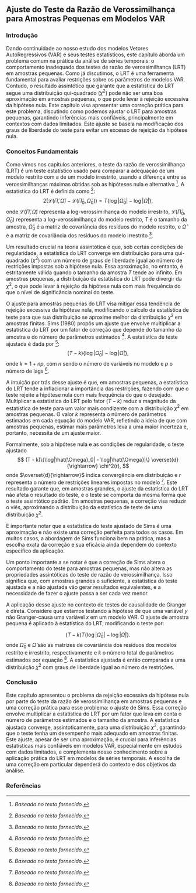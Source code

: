 ## Ajuste do Teste da Razão de Verossimilhança para Amostras Pequenas em Modelos VAR

### Introdução
Dando continuidade ao nosso estudo dos modelos Vetores AutoRegressivos (VAR) e seus testes estatísticos, este capítulo aborda um problema comum na prática da análise de séries temporais: o comportamento inadequado dos testes de razão de verossimilhança (LRT) em amostras pequenas. Como já discutimos, o LRT é uma ferramenta fundamental para avaliar restrições sobre os parâmetros de modelos VAR. Contudo, o resultado assintótico que garante que a estatística do LRT segue uma distribuição qui-quadrado ($\chi^2$) pode não ser uma boa aproximação em amostras pequenas, o que pode levar à rejeição excessiva da hipótese nula. Este capítulo visa apresentar uma correção prática para este problema, discutindo como podemos ajustar o LRT para amostras pequenas, garantindo inferências mais confiáveis, principalmente em contextos com dados limitados. Este ajuste se baseia na modificação dos graus de liberdade do teste para evitar um excesso de rejeição da hipótese nula.

### Conceitos Fundamentais
Como vimos nos capítulos anteriores, o teste da razão de verossimilhança (LRT) é um teste estatístico usado para comparar a adequação de um modelo restrito com a de um modelo irrestrito, usando a diferença entre as verossimilhanças máximas obtidas sob as hipóteses nula e alternativa [^1]. A estatística do LRT é definida como [^1]:
$$
2(\mathcal{L}(\hat{\Pi}, \hat{\Omega}) - \mathcal{L}(\hat{\Pi}_0, \hat{\Omega}_0)) = T\{\log|\hat{\Omega}_0| - \log|\hat{\Omega}|\},
$$
onde $\mathcal{L}(\hat{\Pi}, \hat{\Omega})$ representa a log-verossimilhança do modelo irrestrito, $\mathcal{L}(\hat{\Pi}_0, \hat{\Omega}_0)$ representa a log-verossimilhança do modelo restrito, $T$ é o tamanho da amostra, $\hat{\Omega}_0$ é a matriz de covariância dos resíduos do modelo restrito, e $\hat{\Omega}$ é a matriz de covariância dos resíduos do modelo irrestrito [^1].

Um resultado crucial na teoria assintótica é que, sob certas condições de regularidade, a estatística do LRT converge em distribuição para uma qui-quadrado ($\chi^2$) com um número de graus de liberdade igual ao número de restrições impostas sob a hipótese nula. Essa aproximação, no entanto, é estritamente válida quando o tamanho da amostra $T$ tende ao infinito. Em amostras pequenas, a distribuição da estatística do LRT pode divergir da $\chi^2$, o que pode levar à rejeição da hipótese nula com mais frequência do que o nível de significância nominal do teste.

O ajuste para amostras pequenas do LRT visa mitigar essa tendência de rejeição excessiva da hipótese nula, modificando o cálculo da estatística de teste para que sua distribuição se aproxime melhor da distribuição $\chi^2$ em amostras finitas. Sims (1980) propôs um ajuste que envolve multiplicar a estatística do LRT por um fator de correção que depende do tamanho da amostra e do número de parâmetros estimados [^1]. A estatística de teste ajustada é dada por [^1]:
$$
(T - k)\{\log|\hat{\Omega}_0| - \log|\hat{\Omega}|\},
$$
onde $k = 1 + np$, com $n$ sendo o número de variáveis no modelo e $p$ o número de lags [^1].

A intuição por trás desse ajuste é que, em amostras pequenas, a estatística do LRT tende a inflacionar a importância das restrições, fazendo com que o teste rejeite a hipótese nula com mais frequência do que o desejado. Multiplicar a estatística do LRT pelo fator $(T-k)$ reduz a magnitude da estatística de teste para um valor mais condizente com a distribuição $\chi^2$ em amostras pequenas. O valor $k$ representa o número de parâmetros estimados em cada equação do modelo VAR, refletindo a ideia de que com amostras pequenas, estimar mais parâmetros leva a uma maior incerteza e, portanto, necessita de um ajuste maior.

Formalmente, sob a hipótese nula e as condições de regularidade, o teste ajustado
$$
(T - k)\{\log|\hat{\Omega}_0| - \log|\hat{\Omega}|\} \overset{d}{\rightarrow} \chi^2(r),
$$
onde  $\overset{d}{\rightarrow}$  indica convergência em distribuição e $r$ representa o número de restrições lineares impostas no modelo [^1]. Este resultado garante que, em amostras grandes, o ajuste da estatística do LRT não afeta o resultado do teste, e o teste se comporta da mesma forma que o teste assintótico padrão. Em amostras pequenas, a correção visa reduzir o viés, aproximando a distribuição da estatística de teste de uma distribuição $\chi^2$.

É importante notar que a estatística do teste ajustado de Sims é uma aproximação e não existe uma correção perfeita para todos os casos. Em muitos casos, a abordagem de Sims funciona bem na prática, mas a escolha exata da correção e sua eficácia ainda dependem do contexto específico da aplicação.

Um ponto importante a se notar é que a correção de Sims altera o comportamento do teste para amostras pequenas, mas não altera as propriedades assintóticas do teste de razão de verossimilhança. Isso significa que, com amostras grandes o suficiente, a estatística do teste ajustada e a não ajustada vão gerar resultados equivalentes, e a necessidade de fazer o ajuste passa a ser cada vez menor.

A aplicação desse ajuste no contexto de testes de causalidade de Granger é direta. Considere que estamos testando a hipótese de que uma variável $y$ não Granger-causa uma variável $x$ em um modelo VAR. O ajuste de amostra pequena é aplicado à estatística do LRT, modificando o teste por:

$$
(T-k)T\{\log|\hat{\Omega}_0| - \log|\hat{\Omega}|\}.
$$
onde  $\hat{\Omega}_0$ e $\hat{\Omega}$ são as matrizes de covariância dos resíduos dos modelos restrito e irrestrito, respectivamente e $k$ o número total de parâmetros estimados por equação [^1]. A estatística ajustada é então comparada a uma distribuição $\chi^2$ com graus de liberdade igual ao número de restrições.

### Conclusão
Este capítulo apresentou o problema da rejeição excessiva da hipótese nula por parte do teste da razão de verossimilhança em amostras pequenas e uma correção prática para esse problema: o ajuste de Sims. Essa correção envolve multiplicar a estatística do LRT por um fator que leva em conta o número de parâmetros estimados e o tamanho da amostra. A estatística ajustada converge, assintoticamente, para uma distribuição $\chi^2$, garantindo que o teste tenha um desempenho mais adequado em amostras finitas. Este ajuste, apesar de ser uma aproximação, é crucial para inferências estatísticas mais confiáveis em modelos VAR, especialmente em estudos com dados limitados, e complementa nosso conhecimento sobre a aplicação prática do LRT em modelos de séries temporais. A escolha de uma correção em particular dependerá do contexto e dos objetivos da análise.

### Referências
[^1]: *Baseado no texto fornecido.*
<!-- END -->
